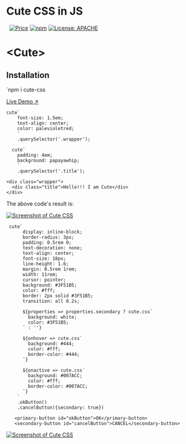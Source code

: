# Cute CSS in JS

&nbsp;
[![Price](https://img.shields.io/badge/price-FREE-0098f7.svg)](https://github.com/bmarkov/cute-css/blob/master/LICENSE)
[![npm](https://img.shields.io/npm/v/cute-css.svg?style=flat)](https://www.npmjs.com/package/cute-css)
[![License: APACHE](https://img.shields.io/badge/license-APACHE-blue.svg)](https://github.com/bmarkov/cute-css/blob/master/LICENSE)

# &lt;Cute&gt;

## Installation 

`npm i cute-css

[Live Demo ↗](https://bmarkov.github.io/cute-css/)

```
cute`
    font-size: 1.5em;
    text-align: center;
    color: palevioletred;     
    `
    .querySelector('.wrapper');

  cute`
    padding: 4em;
    background: papayawhip;
    `
    .querySelector('.title');
```

```
<div class="wrapper">
  <div class="title">Hello!!! I am Cute</div>
</div>
```

The above code's result is:

[<img src="https://raw.githubusercontent.com/https://github.com/bmarkov/cute-css/master/cute-js.png" alt="Screenshot of Cute CSS">](https://bmarkov.github.io/cute-css/)

```
 cute`
      display: inline-block;
      border-radius: 3px;
      padding: 0.5rem 0;
      text-decoration: none;
      text-align: center;
      font-size: 18px;
      line-height: 1.6;
      margin: 0.5rem 1rem;
      width: 11rem;
      cursor: pointer;
      background: #3F51B5;
      color: #fff;
      border: 2px solid #3F51B5;
      transition: all 0.2s;

      ${properties => properties.secondary ? cute.css`
        background: white;
        color: #3F51B5;
      ` : ''}

      ${onhover => cute.css`
        background: #444;
        color: #fff;
        border-color: #444;
      `}    

      ${onactive => cute.css`
        background: #007ACC;
        color: #fff;
        border-color: #007ACC;
      `}                  
    `
    .okButton()
    .cancelButton({secondary: true})
```            

```
   <primary-button id="okButton">OK</primary-button>
   <secondary-button id="cancelButton">CANCEL</secondary-button>
```     

[<img src="https://raw.githubusercontent.com/https://github.com/bmarkov/cute-css/master/cute.png" alt="Screenshot of Cute CSS">](https://bmarkov.github.io/cute-css/)
